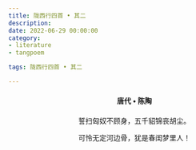 ```yaml
---
title: 陇西行四首 • 其二
description:
date: 2022-06-29 00:00:00
category:
- literature
- tangpoem

tags: 陇西行四首 • 其二

---
```


<div id="poem-author">
唐代 • 陈陶
</div>
<div id="poem-body">
<p class="poem-paragraph">誓扫匈奴不顾身，五千貂锦丧胡尘。</p>
<p class="poem-paragraph">可怜无定河边骨，犹是春闺梦里人！</p>

</div>

<style>

#poem-author {
    width: 100%;
    text-align: center;
    margin: 20px 0;
    font-weight: bold;
}
#poem-body {
    width: 100%;
    text-align: center;
}
.poem-paragraph {
    font-family: "仿宋"
}

</style>